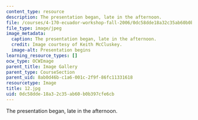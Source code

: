 ```yaml
---
content_type: resource
description: The presentation began, late in the afternoon.
file: /courses/4-170-ecuador-workshop-fall-2006/0dc58dde18a32c35ab60b0b397cfe6cb_12.jpg
file_type: image/jpeg
image_metadata:
  caption: The presentation began, late in the afternoon.
  credit: Image courtesy of Keith McCluskey.
  image-alt: Presentation begins
learning_resource_types: []
ocw_type: OCWImage
parent_title: Image Gallery
parent_type: CourseSection
parent_uid: 8ab0d46b-c1a6-001c-2f9f-86fc11331618
resourcetype: Image
title: 12.jpg
uid: 0dc58dde-18a3-2c35-ab60-b0b397cfe6cb
---
```

The presentation began, late in the afternoon.

